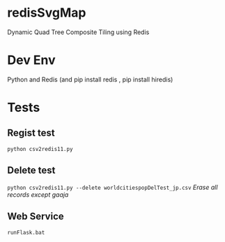 # redisSvgMap
Dynamic Quad Tree Composite Tiling using Redis

# Dev Env
Python and Redis (and pip install redis , pip install hiredis)

# Tests
## Regist test
``python csv2redis11.py``

## Delete test
``python csv2redis11.py --delete worldcitiespopDelTest_jp.csv``
*Erase all records except gaaja*

## Web Service
``runFlask.bat``
